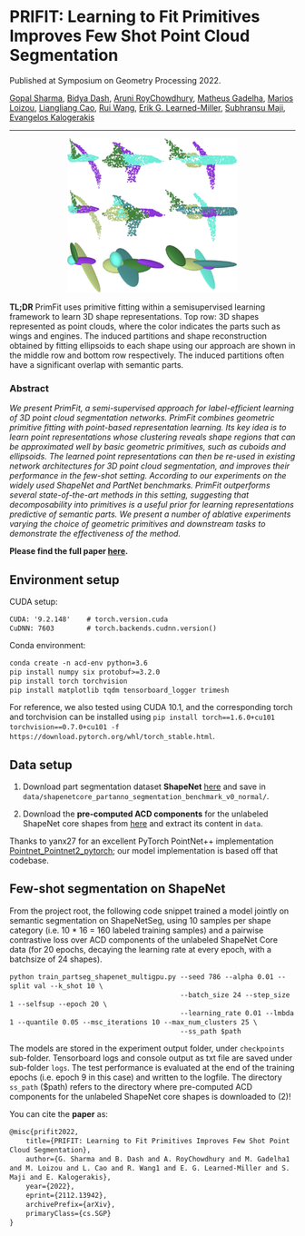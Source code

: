 # PRIFIT: Learning to Fit Primitives Improves Few Shot Point Cloud Segmentation
Published at Symposium on Geometry Processing 2022.

[Gopal Sharma](https://hippogriff.github.io/), [Bidya Dash](https://www.linkedin.com/in/bidyadash/), [Aruni RoyChowdhury](https://arunirc.github.io/), [Matheus Gadelha](http://mgadelha.me/), [Marios Loizou](https://marios2019.github.io/), [Liangliang Cao](http://llcao.net/), [Rui Wang](https://people.cs.umass.edu/~ruiwang/), [Erik G. Learned-Miller](https://people.cs.umass.edu/~elm/), [Subhransu Maji](https://people.cs.umass.edu/~smaji/), [Evangelos Kalogerakis](https://people.cs.umass.edu/~kalo/)

***
<p align="center">
  <img src="snip.PNG" alt="drawing" width="300"/>
</p>

**TL;DR** PrimFit uses primitive fitting within a semisupervised
learning framework to learn 3D shape representations.
Top row: 3D shapes represented as point clouds, where the
color indicates the parts such as wings and engines. The induced
partitions and shape reconstruction obtained by fitting ellipsoids to
each shape using our approach are shown in the middle row and
bottom row respectively. The induced partitions often have a significant
overlap with semantic parts.

### Abstract
_We present PrimFit, a  semi-supervised approach for label-efficient learning of 3D point cloud segmentation networks. 
PrimFit combines geometric primitive fitting with point-based representation learning. Its key idea is to learn point representations whose clustering reveals shape regions that can be approximated well by
basic geometric primitives, such as cuboids and ellipsoids. The learned point representations can then be re-used in existing network architectures for 3D point cloud segmentation,
and improves their performance in the few-shot setting. According to our experiments on the widely used ShapeNet and PartNet benchmarks.
PrimFit outperforms several state-of-the-art methods in this setting, suggesting that decomposability into primitives is a useful prior for learning representations predictive of semantic parts.
We present a number of ablative experiments varying the choice of geometric primitives and downstream tasks to demonstrate the effectiveness of the method._

**Please find the full paper [here](https://arxiv.org/pdf/2112.13942.pdf).**
## Environment setup

CUDA setup:
```
CUDA: '9.2.148'    # torch.version.cuda
CuDNN: 7603        # torch.backends.cudnn.version()
```

Conda environment:
```
conda create -n acd-env python=3.6
pip install numpy six protobuf>=3.2.0
pip install torch torchvision
pip install matplotlib tqdm tensorboard_logger trimesh
```

For reference, we also tested using CUDA 10.1, and the corresponding torch and torchvision can be installed using `pip install torch==1.6.0+cu101 torchvision==0.7.0+cu101 -f https://download.pytorch.org/whl/torch_stable.html`.

## Data setup

1. Download part segmentation dataset **ShapeNet** [here](https://shapenet.cs.stanford.edu/media/shapenetcore_partanno_segmentation_benchmark_v0_normal.zip) and save in `data/shapenetcore_partanno_segmentation_benchmark_v0_normal/`.

2. Download the **pre-computed ACD components** for the unlabeled ShapeNet core shapes from [here](http://maxwell.cs.umass.edu/zezhou/visualization/acd/ACDShapeNetSegPartAnno.zip) and extract its content in `data`.

Thanks to yanx27 for an excellent PyTorch PointNet++ implementation [Pointnet_Pointnet2_pytorch](https://github.com/yanx27/Pointnet_Pointnet2_pytorch); our model implementation is based off that codebase.

## Few-shot segmentation on ShapeNet

From the project root, the following code snippet trained a model jointly on semantic segmentation on ShapeNetSeg, using 10 samples per shape category (i.e. 10 * 16 = 160 labeled training samples) and a pairwise contrastive loss over ACD components of the unlabeled ShapeNet Core data (for 20 epochs, decaying the learning rate at every epoch, with a batchsize of 24 shapes). 

```
python train_partseg_shapenet_multigpu.py --seed 786 --alpha 0.01 --split val --k_shot 10 \
                                          --batch_size 24 --step_size 1 --selfsup --epoch 20 \
                                          --learning_rate 0.01 --lmbda 1 --quantile 0.05 --msc_iterations 10 --max_num_clusters 25 \
                                          --ss_path $path
```

The models are stored in the experiment output folder, under `checkpoints` sub-folder. Tensorboard logs and console output as txt file are saved under sub-folder `logs`. The test performance is evaluated at the end of the training epochs (i.e. epoch 9 in this case) and written to the logfile. The directory `ss_path` ($path) refers to the directory where pre-computed ACD components for the unlabeled ShapeNet core shapes is downloaded to (2)!


You can cite the **paper** as:

```
@misc{prifit2022,
    title={PRIFIT: Learning to Fit Primitives Improves Few Shot Point Cloud Segmentation},
    author={G. Sharma and B. Dash and A. RoyChowdhury and M. Gadelha1 and M. Loizou and L. Cao and R. Wang1 and E. G. Learned-Miller and S. Maji and E. Kalogerakis},
    year={2022},
    eprint={2112.13942},
    archivePrefix={arXiv},
    primaryClass={cs.SGP}
}
```
